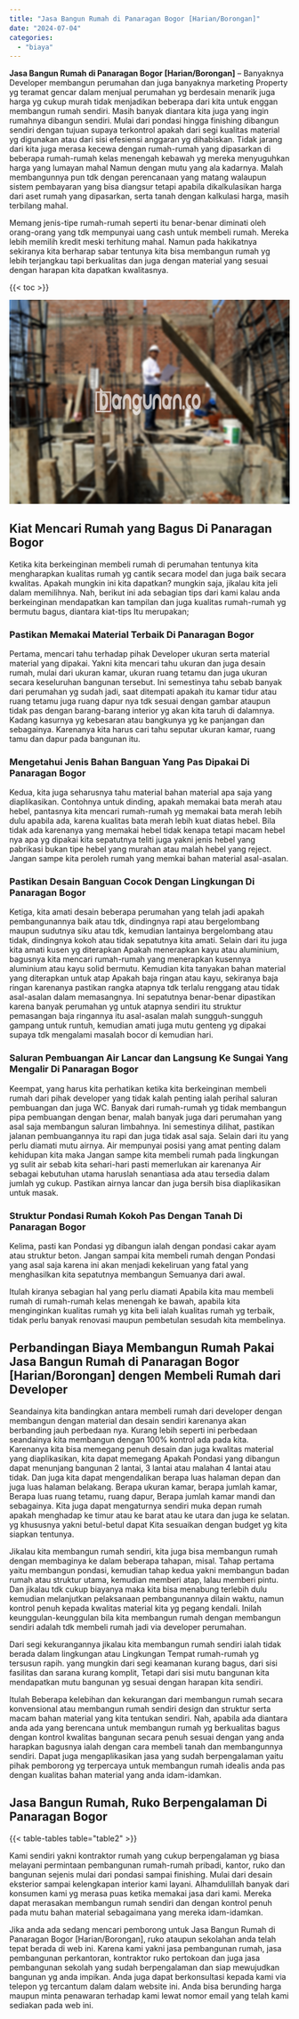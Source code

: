 ```yaml
---
title: "Jasa Bangun Rumah di Panaragan Bogor [Harian/Borongan]"
date: "2024-07-04"
categories: 
  - "biaya"
---
```


**Jasa Bangun Rumah di Panaragan Bogor \[Harian/Borongan\]** – Banyaknya Developer membangun perumahan dan juga banyaknya marketing Property yg teramat gencar dalam menjual perumahan yg berdesain menarik juga harga yg cukup murah tidak menjadikan beberapa dari kita untuk enggan membangun rumah sendiri. Masih banyak diantara kita juga yang ingin rumahnya dibangun sendiri. Mulai dari pondasi hingga finishing dibangun sendiri dengan tujuan supaya terkontrol apakah dari segi kualitas material yg digunakan atau dari sisi efesiensi anggaran yg dihabiskan. Tidak jarang dari kita juga merasa kecewa dengan rumah-rumah yang dipasarkan di beberapa rumah-rumah kelas menengah kebawah yg mereka menyuguhkan harga yang lumayan mahal Namun dengan mutu yang ala kadarnya. Malah membangunnya pun tdk dengan perencanaan yang matang walaupun sistem pembayaran yang bisa diangsur tetapi apabila dikalkulasikan harga dari aset rumah yang dipasarkan, serta tanah dengan kalkulasi harga, masih terbilang mahal.

Memang jenis-tipe rumah-rumah seperti itu benar-benar diminati oleh orang-orang yang tdk mempunyai uang cash untuk membeli rumah. Mereka lebih memilih kredit meski terhitung mahal. Namun pada hakikatnya sekiranya kita berharap sabar tentunya kita bisa membangun rumah yg lebih terjangkau tapi berkualitas dan juga dengan material yang sesuai dengan harapan kita dapatkan kwalitasnya.

{{< toc >}}

![Jasa Bangun Rumah di Panaragan Bogor [Harian/Borongan]](/images/borong-bangunan-03.png)

## Kiat Mencari Rumah yang Bagus Di Panaragan Bogor

Ketika kita berkeinginan membeli rumah di perumahan tentunya kita mengharapkan kualitas rumah yg cantik secara model dan juga baik secara kwalitas. Apakah mungkin ini kita dapatkan? mungkin saja, jikalau kita jeli dalam memilihnya. Nah, berikut ini ada sebagian tips dari kami kalau anda berkeinginan mendapatkan kan tampilan dan juga kualitas rumah-rumah yg bermutu bagus, diantara kiat-tips Itu merupakan;

### Pastikan Memakai Material Terbaik Di Panaragan Bogor

Pertama, mencari tahu terhadap pihak Developer ukuran serta material material yang dipakai. Yakni kita mencari tahu ukuran dan juga desain rumah, mulai dari ukuran kamar, ukuran ruang tetamu dan juga ukuran secara keseluruhan bangunan tersebut. Ini semestinya tahu sebab banyak dari perumahan yg sudah jadi, saat ditempati apakah itu kamar tidur atau ruang tetamu juga ruang dapur nya tdk sesuai dengan gambar ataupun tidak pas dengan barang-barang interior yg akan kita taruh di dalamnya. Kadang kasurnya yg kebesaran atau bangkunya yg ke panjangan dan sebagainya. Karenanya kita harus cari tahu seputar ukuran kamar, ruang tamu dan dapur pada bangunan itu.

### Mengetahui Jenis Bahan Banguan Yang Pas Dipakai Di Panaragan Bogor

Kedua, kita juga seharusnya tahu material bahan material apa saja yang diaplikasikan. Contohnya untuk dinding, apakah memakai bata merah atau hebel, pantasnya kita mencari rumah-rumah yg memakai bata merah lebih dulu apabila ada, karena kualitas bata merah lebih kuat diatas hebel. Bila tidak ada karenanya yang memakai hebel tidak kenapa tetapi macam hebel nya apa yg dipakai kita sepatutnya teliti juga yakni jenis hebel yang pabrikasi bukan tipe hebel yang murahan atau malah hebel yang reject. Jangan sampe kita peroleh rumah yang memkai bahan material asal-asalan.

### Pastikan Desain Banguan Cocok Dengan Lingkungan Di Panaragan Bogor

Ketiga, kita amati desain beberapa perumahan yang telah jadi apakah pembangunannya baik atau tdk, dindingnya rapi atau bergelombang maupun sudutnya siku atau tdk, kemudian lantainya bergelombang atau tidak, dindingnya kokoh atau tidak sepatutnya kita amati. Selain dari itu juga kita amati kusen yg diterapkan Apakah menerapkan kayu atau aluminium, bagusnya kita mencari rumah-rumah yang menerapkan kusennya aluminium atau kayu solid bermutu. Kemudian kita tanyakan bahan material yang diterapkan untuk atap Apakah baja ringan atau kayu, sekiranya baja ringan karenanya pastikan rangka atapnya tdk terlalu renggang atau tidak asal-asalan dalam memasangnya. Ini sepatutnya benar-benar dipastikan karena banyak perumahan yg untuk atapnya sendiri itu struktur pemasangan baja ringannya itu asal-asalan malah sungguh-sungguh gampang untuk runtuh, kemudian amati juga mutu genteng yg dipakai supaya tdk mengalami masalah bocor di kemudian hari.

### Saluran Pembuangan Air Lancar dan Langsung Ke Sungai Yang Mengalir Di Panaragan Bogor

Keempat, yang harus kita perhatikan ketika kita berkeinginan membeli rumah dari pihak developer yang tidak kalah penting ialah perihal saluran pembuangan dan juga WC. Banyak dari rumah-rumah yg tidak membangun pipa pembuangan dengan benar, malah banyak juga dari perumahan yang asal saja membangun saluran limbahnya. Ini semestinya dilihat, pastikan jalanan pembuangannya itu rapi dan juga tidak asal saja. Selain dari itu yang perlu diamati mutu airnya. Air mempunyai posisi yang amat penting dalam kehidupan kita maka Jangan sampe kita membeli rumah pada lingkungan yg sulit air sebab kita sehari-hari pasti memerlukan air karenanya Air sebagai kebutuhan utama haruslah senantiasa ada atau tersedia dalam jumlah yg cukup. Pastikan airnya lancar dan juga bersih bisa diaplikasikan untuk masak.

### Struktur Pondasi Rumah Kokoh Pas Dengan Tanah Di Panaragan Bogor

Kelima, pasti kan Pondasi yg dibangun ialah dengan pondasi cakar ayam atau struktur beton. Jangan sampai kita membeli rumah dengan Pondasi yang asal saja karena ini akan menjadi kekeliruan yang fatal yang menghasilkan kita sepatutnya membangun Semuanya dari awal.

Itulah kiranya sebagian hal yang perlu diamati Apabila kita mau membeli rumah di rumah-rumah kelas menengah ke bawah, apabila kita menginginkan kualitas rumah yg kita beli ialah kualitas rumah yg terbaik, tidak perlu banyak renovasi maupun pembetulan sesudah kita membelinya.

## Perbandingan Biaya Membangun Rumah Pakai Jasa Bangun Rumah di Panaragan Bogor \[Harian/Borongan\] dengen Membeli Rumah dari Developer

Seandainya kita bandingkan antara membeli rumah dari developer dengan membangun dengan material dan desain sendiri karenanya akan berbanding jauh perbedaan nya. Kurang lebih seperti ini perbedaan seandainya kita membangun dengan 100% kontrol ada pada kita. Karenanya kita bisa memegang penuh desain dan juga kwalitas material yang diaplikasikan, kita dapat memegang Apakah Pondasi yang dibangun dapat menunjang bangunan 2 lantai, 3 lantai atau malahan 4 lantai atau tidak. Dan juga kita dapat mengendalikan berapa luas halaman depan dan juga luas halaman belakang. Berapa ukuran kamar, berapa jumlah kamar, Berapa luas ruang tetamu, ruang dapur, Berapa jumlah kamar mandi dan sebagainya. Kita juga dapat mengaturnya sendiri muka depan rumah apakah menghadap ke timur atau ke barat atau ke utara dan juga ke selatan. yg khususnya yakni betul-betul dapat Kita sesuaikan dengan budget yg kita siapkan tentunya.

Jikalau kita membangun rumah sendiri, kita juga bisa membangun rumah dengan membaginya ke dalam beberapa tahapan, misal. Tahap pertama yaitu membangun pondasi, kemudian tahap kedua yakni membangun badan rumah atau struktur utama, kemudian memberi atap, lalau memberi pintu. Dan jikalau tdk cukup biayanya maka kita bisa menabung terlebih dulu kemudian melanjutkan pelaksanaan pembangunannya dilain waktu, namun kontrol penuh kepada kwalitas material kita yg pegang kendali. Inilah keunggulan-keunggulan bila kita membangun rumah dengan membangun sendiri adalah tdk membeli rumah jadi via developer perumahan.

Dari segi kekurangannya jikalau kita membangun rumah sendiri ialah tidak berada dalam lingkungan atau Lingkungan Tempat rumah-rumah yg tersusun rapih. yang mungkin dari segi keamanan kurang bagus, dari sisi fasilitas dan sarana kurang komplit, Tetapi dari sisi mutu bangunan kita mendapatkan mutu bangunan yg sesuai dengan harapan kita sendiri.

Itulah Beberapa kelebihan dan kekurangan dari membangun rumah secara konvensional atau membangun rumah sendiri design dan struktur serta macam bahan material yang kita tentukan sendiri. Nah, apabila ada diantara anda ada yang berencana untuk membangun rumah yg berkualitas bagus dengan kontrol kwalitas bangunan secara penuh sesuai dengan yang anda harapkan bagusnya ialah dengan cara membeli tanah dan membangunnya sendiri. Dapat juga mengaplikasikan jasa yang sudah berpengalaman yaitu pihak pemborong yg terpercaya untuk membangun rumah idealis anda pas dengan kualitas bahan material yang anda idam-idamkan.

## Jasa Bangun Rumah, Ruko Berpengalaman Di Panaragan Bogor

{{< table-tables table="table2" >}}

Kami sendiri yakni kontraktor rumah yang cukup berpengalaman yg biasa melayani permintaan pembangunan rumah-rumah pribadi, kantor, ruko dan bangunan sejenis mulai dari pondasi sampai finishing. Mulai dari desain eksterior sampai kelengkapan interior kami layani. Alhamdulillah banyak dari konsumen kami yg merasa puas ketika memakai jasa dari kami. Mereka dapat merasakan membangun rumah sendiri dan dengan kontrol penuh pada mutu bahan material sebagaimana yang mereka idam-idamkan.

Jika anda ada sedang mencari pemborong untuk Jasa Bangun Rumah di Panaragan Bogor \[Harian/Borongan\], ruko ataupun sekolahan anda telah tepat berada di web ini. Karena kami yakni jasa pembangunan rumah, jasa pembangunan perkantoran, kontraktor ruko pertokoan dan juga jasa pembangunan sekolah yang sudah berpengalaman dan siap mewujudkan bangunan yg anda impikan. Anda juga dapat berkonsultasi kepada kami via telepon yg tercantum dalam dalam website ini. Anda bisa berunding harga maupun minta penawaran terhadap kami lewat nomor email yang telah kami sediakan pada web ini.
